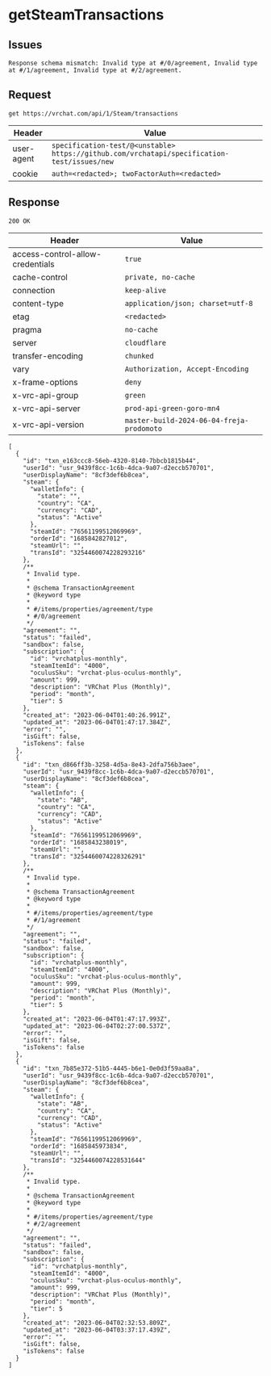 # getSteamTransactions

## Issues
```
Response schema mismatch: Invalid type at #/0/agreement, Invalid type at #/1/agreement, Invalid type at #/2/agreement.
```

## Request
`get https://vrchat.com/api/1/Steam/transactions`

| Header | Value |
| ------ | ----- |
| user-agent | `specification-test/@<unstable> https://github.com/vrchatapi/specification-test/issues/new` |
| cookie | `auth=<redacted>; twoFactorAuth=<redacted>` |


## Response
`200 OK`

| Header | Value |
| ------ | ----- |
| access-control-allow-credentials | `true` |
| cache-control | `private, no-cache` |
| connection | `keep-alive` |
| content-type | `application/json; charset=utf-8` |
| etag | `<redacted>` |
| pragma | `no-cache` |
| server | `cloudflare` |
| transfer-encoding | `chunked` |
| vary | `Authorization, Accept-Encoding` |
| x-frame-options | `deny` |
| x-vrc-api-group | `green` |
| x-vrc-api-server | `prod-api-green-goro-mn4` |
| x-vrc-api-version | `master-build-2024-06-04-freja-prodomoto` |

```jsonc
[
  {
    "id": "txn_e163ccc8-56eb-4320-8140-7bbcb1815b44",
    "userId": "usr_9439f8cc-1c6b-4dca-9a07-d2eccb570701",
    "userDisplayName": "8cf3def6b8cea",
    "steam": {
      "walletInfo": {
        "state": "",
        "country": "CA",
        "currency": "CAD",
        "status": "Active"
      },
      "steamId": "76561199512069969",
      "orderId": "1685842827012",
      "steamUrl": "",
      "transId": "3254460074228293216"
    },
    /**
     * Invalid type.
     *
     * @schema TransactionAgreement
     * @keyword type
     *
     * #/items/properties/agreement/type
     * #/0/agreement
     */
    "agreement": "",
    "status": "failed",
    "sandbox": false,
    "subscription": {
      "id": "vrchatplus-monthly",
      "steamItemId": "4000",
      "oculusSku": "vrchat-plus-oculus-monthly",
      "amount": 999,
      "description": "VRChat Plus (Monthly)",
      "period": "month",
      "tier": 5
    },
    "created_at": "2023-06-04T01:40:26.991Z",
    "updated_at": "2023-06-04T01:47:17.384Z",
    "error": "",
    "isGift": false,
    "isTokens": false
  },
  {
    "id": "txn_d866ff3b-3258-4d5a-8e43-2dfa756b3aee",
    "userId": "usr_9439f8cc-1c6b-4dca-9a07-d2eccb570701",
    "userDisplayName": "8cf3def6b8cea",
    "steam": {
      "walletInfo": {
        "state": "AB",
        "country": "CA",
        "currency": "CAD",
        "status": "Active"
      },
      "steamId": "76561199512069969",
      "orderId": "1685843238019",
      "steamUrl": "",
      "transId": "3254460074228326291"
    },
    /**
     * Invalid type.
     *
     * @schema TransactionAgreement
     * @keyword type
     *
     * #/items/properties/agreement/type
     * #/1/agreement
     */
    "agreement": "",
    "status": "failed",
    "sandbox": false,
    "subscription": {
      "id": "vrchatplus-monthly",
      "steamItemId": "4000",
      "oculusSku": "vrchat-plus-oculus-monthly",
      "amount": 999,
      "description": "VRChat Plus (Monthly)",
      "period": "month",
      "tier": 5
    },
    "created_at": "2023-06-04T01:47:17.993Z",
    "updated_at": "2023-06-04T02:27:00.537Z",
    "error": "",
    "isGift": false,
    "isTokens": false
  },
  {
    "id": "txn_7b85e372-51b5-4445-b6e1-0e0d3f59aa8a",
    "userId": "usr_9439f8cc-1c6b-4dca-9a07-d2eccb570701",
    "userDisplayName": "8cf3def6b8cea",
    "steam": {
      "walletInfo": {
        "state": "AB",
        "country": "CA",
        "currency": "CAD",
        "status": "Active"
      },
      "steamId": "76561199512069969",
      "orderId": "1685845973834",
      "steamUrl": "",
      "transId": "3254460074228531644"
    },
    /**
     * Invalid type.
     *
     * @schema TransactionAgreement
     * @keyword type
     *
     * #/items/properties/agreement/type
     * #/2/agreement
     */
    "agreement": "",
    "status": "failed",
    "sandbox": false,
    "subscription": {
      "id": "vrchatplus-monthly",
      "steamItemId": "4000",
      "oculusSku": "vrchat-plus-oculus-monthly",
      "amount": 999,
      "description": "VRChat Plus (Monthly)",
      "period": "month",
      "tier": 5
    },
    "created_at": "2023-06-04T02:32:53.809Z",
    "updated_at": "2023-06-04T03:37:17.439Z",
    "error": "",
    "isGift": false,
    "isTokens": false
  }
]
```
